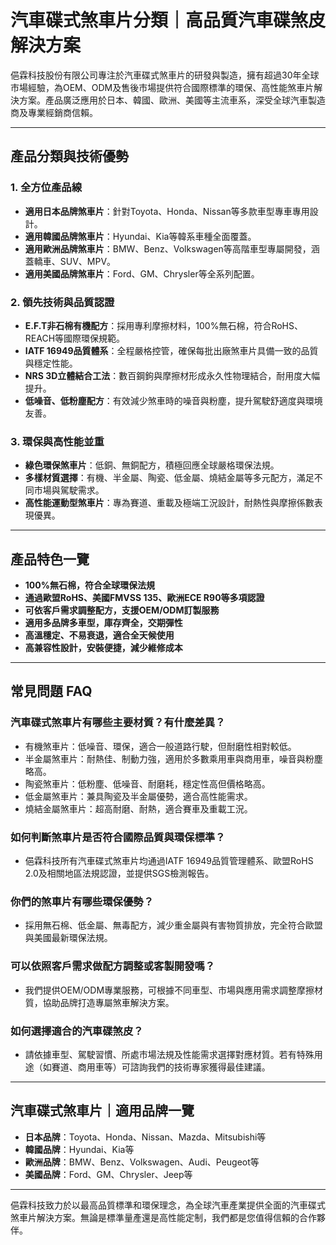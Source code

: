 # 汽車碟式煞車片分類｜高品質汽車碟煞皮解決方案

俋霖科技股份有限公司專注於汽車碟式煞車片的研發與製造，擁有超過30年全球市場經驗，為OEM、ODM及售後市場提供符合國際標準的環保、高性能煞車片解決方案。產品廣泛應用於日本、韓國、歐洲、美國等主流車系，深受全球汽車製造商及專業經銷商信賴。

---

## 產品分類與技術優勢

### 1. 全方位產品線
- **適用日本品牌煞車片**：針對Toyota、Honda、Nissan等多款車型專車專用設計。
- **適用韓國品牌煞車片**：Hyundai、Kia等韓系車種全面覆蓋。
- **適用歐洲品牌煞車片**：BMW、Benz、Volkswagen等高階車型專屬開發，涵蓋轎車、SUV、MPV。
- **適用美國品牌煞車片**：Ford、GM、Chrysler等全系列配置。

### 2. 領先技術與品質認證
- **E.F.T非石棉有機配方**：採用專利摩擦材料，100%無石棉，符合RoHS、REACH等國際環保規範。
- **IATF 16949品質體系**：全程嚴格控管，確保每批出廠煞車片具備一致的品質與穩定性能。
- **NRS 3D立體結合工法**：數百鋼鉤與摩擦材形成永久性物理結合，耐用度大幅提升。
- **低噪音、低粉塵配方**：有效減少煞車時的噪音與粉塵，提升駕駛舒適度與環境友善。

### 3. 環保與高性能並重
- **綠色環保煞車片**：低銅、無銅配方，積極回應全球嚴格環保法規。
- **多樣材質選擇**：有機、半金屬、陶瓷、低金屬、燒結金屬等多元配方，滿足不同市場與駕駛需求。
- **高性能運動型煞車片**：專為賽道、重載及極端工況設計，耐熱性與摩擦係數表現優異。

---

## 產品特色一覽

- **100%無石棉，符合全球環保法規**
- **通過歐盟RoHS、美國FMVSS 135、歐洲ECE R90等多項認證**
- **可依客戶需求調整配方，支援OEM/ODM訂製服務**
- **適用多品牌多車型，庫存齊全，交期彈性**
- **高溫穩定、不易衰退，適合全天候使用**
- **高兼容性設計，安裝便捷，減少維修成本**

---

## 常見問題 FAQ

### 汽車碟式煞車片有哪些主要材質？有什麼差異？
- 有機煞車片：低噪音、環保，適合一般道路行駛，但耐磨性相對較低。
- 半金屬煞車片：耐熱佳、制動力強，適用於多數乘用車與商用車，噪音與粉塵略高。
- 陶瓷煞車片：低粉塵、低噪音、耐磨耗，穩定性高但價格略高。
- 低金屬煞車片：兼具陶瓷及半金屬優勢，適合高性能需求。
- 燒結金屬煞車片：超高耐磨、耐熱，適合賽車及重載工況。

### 如何判斷煞車片是否符合國際品質與環保標準？
- 俋霖科技所有汽車碟式煞車片均通過IATF 16949品質管理體系、歐盟RoHS 2.0及相關地區法規認證，並提供SGS檢測報告。

### 你們的煞車片有哪些環保優勢？
- 採用無石棉、低金屬、無毒配方，減少重金屬與有害物質排放，完全符合歐盟與美國最新環保法規。

### 可以依照客戶需求做配方調整或客製開發嗎？
- 我們提供OEM/ODM專業服務，可根據不同車型、市場與應用需求調整摩擦材質，協助品牌打造專屬煞車解決方案。

### 如何選擇適合的汽車碟煞皮？
- 請依據車型、駕駛習慣、所處市場法規及性能需求選擇對應材質。若有特殊用途（如賽道、商用車等）可諮詢我們的技術專家獲得最佳建議。

---

## 汽車碟式煞車片｜適用品牌一覽

- **日本品牌**：Toyota、Honda、Nissan、Mazda、Mitsubishi等
- **韓國品牌**：Hyundai、Kia等
- **歐洲品牌**：BMW、Benz、Volkswagen、Audi、Peugeot等
- **美國品牌**：Ford、GM、Chrysler、Jeep等

---

俋霖科技致力於以最高品質標準和環保理念，為全球汽車產業提供全面的汽車碟式煞車片解決方案。無論是標準量產還是高性能定制，我們都是您值得信賴的合作夥伴。
